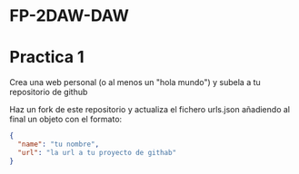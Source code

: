 # FP-2DAW-DAW

# Practica 1

Crea una web personal (o al menos un "hola mundo") y subela a tu repositorio de github

Haz un fork de este repositorio y actualiza el fichero urls.json añadiendo al final un objeto con el formato:

```json
{
  "name": "tu nombre",
  "url": "la url a tu proyecto de githab"
}
```
